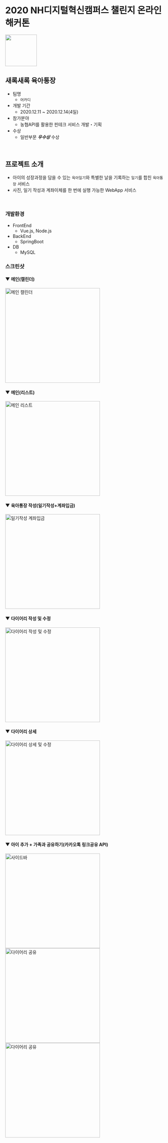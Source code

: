 # 2020 NH디지털혁신캠퍼스 챌린지 온라인 해커톤
<img src="https://user-images.githubusercontent.com/40655666/105364635-b9cfd580-5c40-11eb-96f1-0186b978148b.png" width="100">

## 새록새록 육아통장
- 팀명
  - `어카디`
- 개발 기간
  - 2020.12.11 ~ 2020.12.14(4일)
- 참가분야
  - 농협API를 활용한 핀테크 서비스 개발・기획
- 수상
  - 일반부문 ***우수상*** 수상
<br>

## 프로젝트 소개
- 아이의 성장과정을 담을 수 있는 `육아일기`와 특별한 날을 기록하는 `일기`를 합친 `육아통장` 서비스
- 사진, 일기 작성과 계좌이체를 한 번에 실행 가능한 WebApp 서비스
<br>

### 개발환경
- FrontEnd
  - Vue.js, Node.js
- BackEnd
  - SpringBoot
- DB
  - MySQL


### 스크린샷
#### ▼ 메인(캘린더)
<img width="300" alt="메인 캘린더" src="https://user-images.githubusercontent.com/40655666/105366924-3c599480-5c43-11eb-8115-9bd4571bb44c.png">
<br>

#### ▼ 메인(리스트)
<img width="300" alt="메인 리스트" src="https://user-images.githubusercontent.com/40655666/105366922-3bc0fe00-5c43-11eb-9e7e-0d296ef5c5ec.png">
<br>

#### ▼ 육아통장 작성(일기작성+계좌입금)
<img width="300" alt="일기작성 계좌입금" src="https://user-images.githubusercontent.com/40655666/105366933-3e235800-5c43-11eb-982b-1db81b2a2d98.png">
<br>

#### ▼ 다이어리 작성 및 수정
<img width="300" alt="다이어리 작성 및 수정" src="https://user-images.githubusercontent.com/40655666/105366926-3cf22b00-5c43-11eb-8bed-bb182924e68b.png">
<br>

#### ▼ 다이어리 상세
<img width="300" alt="다이어리 상세 및 수정" src="https://user-images.githubusercontent.com/40655666/105366904-3794e080-5c43-11eb-8cee-26a236d6e21a.png">
<br>

#### ▼ 아이 추가 + 가족과 공유하기(카카오톡 링크공유 API)
<img width="300" alt="사이드바" src="https://user-images.githubusercontent.com/40655666/105368445-e38afb80-5c44-11eb-8b30-fa00781fac9c.png">    <img width="300" alt="다이어리 공유" src="https://user-images.githubusercontent.com/40655666/105366929-3d8ac180-5c43-11eb-9036-836c088e2bd4.png">   <img width="300" alt="다이어리 공유" src="https://user-images.githubusercontent.com/40655666/105368674-21881f80-5c45-11eb-8bd5-4abee8236835.png">



